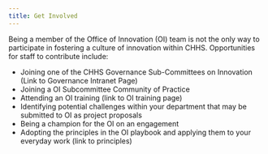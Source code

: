 ```yaml
---
title: Get Involved
---
```

Being a member of the Office of Innovation (OI) team is not the only way to participate in fostering a culture of innovation within CHHS. Opportunities for staff to contribute include:

* Joining one of the CHHS Governance Sub-Committees on Innovation (Link to Governance Intranet Page)
* Joining a OI Subcommittee Community of Practice
* Attending an OI training (link to OI training page)
* Identifying potential challenges within your department that may be submitted to OI as project proposals
* Being a champion for the OI on an engagement
* Adopting the principles in the OI playbook and applying them to your everyday work (link to principles)

